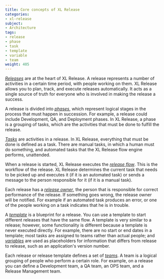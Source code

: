 ```yaml
---
title: Core concepts of XL Release
categories:
- xl-release
subject:
- Architecture
tags:
- release
- phase
- task
- template
- variable
- team
weight: 405
---
```


[*Releases*](/xl-release/concept/release-life-cycle.html) are at the heart of XL Release. A release represents a number of activities in a certain time period, with people working on them. XL Release allows you to plan, track, and execute releases automatically. It acts as a single source of truth for everyone who is involved in making the release a success.

A release is divided into [*phases*](/xl-release/how-to/using-the-release-flow-editor.html), which represent logical stages in the process that must happen in succession. For example, a release could include Development, QA, and Deployment phases. In XL Release, a phase is a grouping of tasks, which are the activities that must be done to fulfill the release.

[*Tasks*](/xl-release/concept/task-life-cycle.html) are activities in a release. In XL Release, everything that must be done is defined as a task. There are manual tasks, in which a human must do something, and automated tasks that the XL Release flow engine performs, unattended.

When a release is started, XL Release executes the [*release flow*](/xl-release/how-to/using-the-release-flow-editor.html). This is the workflow of the release. XL Release determines the current task that needs to be picked up and executes it (if it is an automated task) or sends a message to the person responsible for it (if it is a manual task).

Each release has a [*release owner*](/xl-release/how-to/configure-teams-for-a-release.html), the person that is responsible for correct performance of the release. If something goes wrong, the release owner will be notified. For example if an automated task produces an error, or one of the people working on a task indicates that he is in trouble.

A [*template*](/xl-release/how-to/create-a-release-template.html) is a blueprint for a release. You can use a template to start different releases that have the same flow. A template is very similar to a release; however, some functionality is different because a template is never executed directly. For example, there are no start or end dates in a template; most tasks are assigned to teams rather than actual people; and [*variables*](/xl-release/concept/variables-in-xl-release.html) are used as placeholders for information that differs from release to release, such as an application's version number.

Each release or release template defines a set of [*teams*](/xl-release/how-to/configure-teams-for-a-release.html). A team is a logical grouping of people who perform a certain role. For example, on a release you can define a Development team, a QA team, an OPS team, and a Release Management team.
